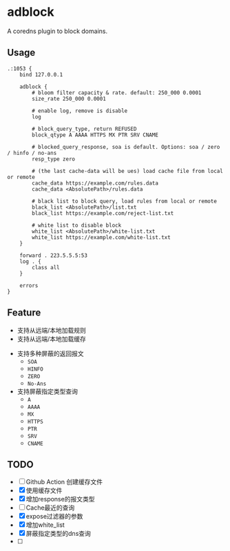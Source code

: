 # adblock

A coredns plugin to block domains.

## Usage

```
.:1053 {
    bind 127.0.0.1

    adblock {
        # bloom filter capacity & rate. default: 250_000 0.0001
        size_rate 250_000 0.0001
    
        # enable log, remove is disable
        log
        
        # block_query_type, return REFUSED
        block_qtype A AAAA HTTPS MX PTR SRV CNAME
        
        # blocked_query_response, soa is default. Options: soa / zero / hinfo / no-ans
        resp_type zero
        
        # (the last cache-data will be ues) load cache file from local or remote
        cache_data https://example.com/rules.data
        cache_data <AbsolutePath>/rules.data
        
        # black list to block query, load rules from local or remote
        black_list <AbsolutePath>/list.txt
        black_list https://example.com/reject-list.txt
        
        # white list to disable block
        white_list <AbsolutePath>/white-list.txt
        white_list https://example.com/white-list.txt
    }

    forward . 223.5.5.5:53
    log . {
        class all
    }

    errors
}
```

## Feature

- 支持从远端/本地加载规则
- 支持从远端/本地加载缓存

+ 支持多种屏蔽的返回报文
  - `SOA`
  - `HINFO`
  - `ZERO`
  - `No-Ans`
+ 支持屏蔽指定类型查询
  - `A`
  - `AAAA`
  - `MX`
  - `HTTPS`
  - `PTR`
  - `SRV`
  - `CNAME`

## TODO

- [ ] Github Action 创建缓存文件
- [x] 使用缓存文件
- [x] 增加response的报文类型
- [ ] Cache最近的查询
- [x] expose过滤器的参数
- [x] 增加white_list
- [x] 屏蔽指定类型的dns查询
- [ ] 
